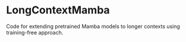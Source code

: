 # LongContextMamba
Code for extending pretrained Mamba models to longer contexts using training-free approach.
